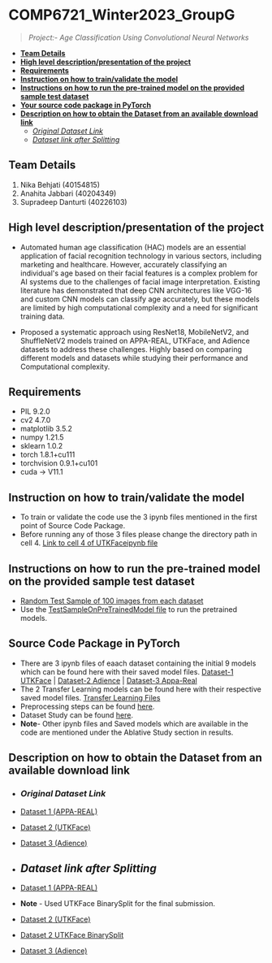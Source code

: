 # **COMP6721_Winter2023_GroupG**
> *Project:- Age Classification Using Convolutional Neural Networks*

- [**Team Details**](#team-details)
- [**High level description/presentation of the project**](#high-level-description-presentation-of-the-project)
- [**Requirements**](#requirements)
- [**Instruction on how to train/validate the model**](#instruction-on-how-to-train-validate-the-model)
- [**Instructions on how to run the pre-trained model on the provided sample test dataset**](#instructions-on-how-to-run-the-pre-trained-model-on-the-provided-sample-test-dataset)
- [**Your source code package in PyTorch**](#source-code-package-in-pytorch)
- [**Description on how to obtain the Dataset from an available download link**](#description-on-how-to-obtain-the-dataset-from-an-available-download-link)
  * [*Original Dataset Link*](#original-dataset-link)
  * [*Dataset link after Splitting*](#dataset-link-after-splitting)

## **Team Details**
1. Nika Behjati (40154815)
2. Anahita Jabbari (40204349)
3. Supradeep Danturti (40226103)

## **High level description/presentation of the project**
- Automated human age classification (HAC) models are an essential application of facial recognition technology in various sectors, including marketing and healthcare. However, accurately classifying an individual's age based on their facial features is a complex problem for AI systems due to the challenges of facial image interpretation. Existing literature has demonstrated that deep CNN architectures like VGG-16 and custom CNN models can classify age accurately, but these models are limited by high computational complexity and a need for significant training data.

 - Proposed a systematic approach using ResNet18, MobileNetV2, and ShuffleNetV2 models trained on APPA-REAL, UTKFace, and Adience datasets to address these challenges. Highly based on comparing different models and datasets while studying their performance and Computational complexity.
## **Requirements**
- PIL                 9.2.0
- cv2                 4.7.0
- matplotlib          3.5.2
- numpy               1.21.5
- sklearn             1.0.2
- torch               1.8.1+cu111
- torchvision         0.9.1+cu101
- cuda -> V11.1 
## **Instruction on how to train/validate the model**
- To train or validate the code use the 3 ipynb files mentioned in the first point of Source Code Package.
- Before running any of those 3 files please change the directory path in cell 4. [Link to cell 4 of UTKFaceipynb file](./Code/UTKFace/AllUTKFace/AllModelsOnUTKFaceDataset.ipynb#cell-4)
## **Instructions on how to run the pre-trained model on the provided sample test dataset**
- [Random Test Sample of 100 images from each dataset](https://drive.google.com/file/d/1Lsw0U2c2BQMXjaWgyLWOQG9oaGjfiTPm/view?usp=sharing)
- Use the [TestSampleOnPreTrainedModel file](./Code/TestSampleOnPreTrainedModel.ipynb) to run the pretrained models.
## **Source Code Package in PyTorch**
- There are 3 ipynb files of eaach dataset containing the initial 9 models which can be found here with their saved model files. [Dataset-1 UTKFace](./Code/UTKFace/AllUTKFace/) | [Dataset-2 Adience](./Code/Adience/AdienceAllModels/) | [Dataset-3 Appa-Real](./Code/AppaReal/AllModelsAppa-Real/)
- The 2 Transfer Learning models can be found here with their respective saved model files. [Transfer Learning Files](./Code/TransferLearning/)
- Preprocessing steps can be found [here](./Code/Preprocessing/).
- Dataset Study can be found [here](./Code/DatasetStudy.ipynb).
- **Note**- Other ipynb files and Saved models which are available in the code are mentioned under the Ablative Study section in results.
## **Description on how to obtain the Dataset from an available download link**
 - ### *Original Dataset Link*
- [Dataset 1 (APPA-REAL)](https://www.kaggle.com/datasets/abhikjha/appa-real-face-cropped)
- [Dataset 2 (UTKFace)](https://www.kaggle.com/datasets/jangedoo/utkface-new) 
- [Dataset 3 (Adience)](https://www.kaggle.com/datasets/arcarcarc/adience-dataset-preprocessed)

 - ## *Dataset link after Splitting*

- [Dataset 1 (APPA-REAL)](https://drive.google.com/file/d/1RH7qDhMHaoc-geTPYyFOaTCSz55t6ujb/view?usp=sharing)
- **Note** -  Used UTKFace BinarySplit for the final submission.
- [Dataset 2 (UTKFace)](https://drive.google.com/file/d/1xnCpeLVD-DQ0t3-ePJqSBOy6Fh5QMy_v/view?usp=sharing)
- [Dataset 2 UTKFace BinarySplit](https://drive.google.com/file/d/14uKBJwUZgMKRXsVvDAXk8dFjbYpmyPMb/view?usp=share_link)
- [Dataset 3 (Adience)](https://drive.google.com/file/d/1dKqpyg99OyuGnwvJTskDpps1HaUcjs2G/view?usp=sharing)
